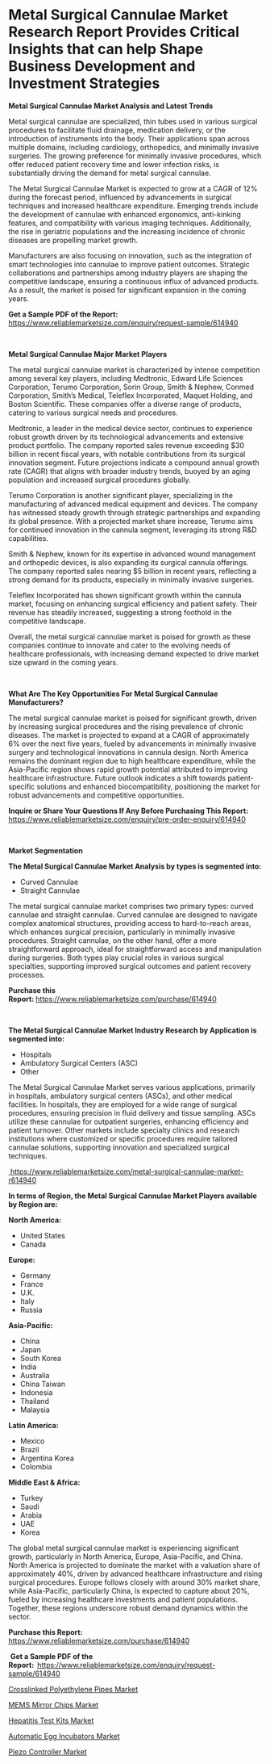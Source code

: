 <p><h1>Metal Surgical Cannulae Market Research Report Provides Critical Insights that can help Shape Business Development and Investment Strategies</h1></p><p><strong>Metal Surgical Cannulae Market Analysis and Latest Trends</strong></p>
<p><p>Metal surgical cannulae are specialized, thin tubes used in various surgical procedures to facilitate fluid drainage, medication delivery, or the introduction of instruments into the body. Their applications span across multiple domains, including cardiology, orthopedics, and minimally invasive surgeries. The growing preference for minimally invasive procedures, which offer reduced patient recovery time and lower infection risks, is substantially driving the demand for metal surgical cannulae.</p><p>The Metal Surgical Cannulae Market is expected to grow at a CAGR of 12% during the forecast period, influenced by advancements in surgical techniques and increased healthcare expenditure. Emerging trends include the development of cannulae with enhanced ergonomics, anti-kinking features, and compatibility with various imaging techniques. Additionally, the rise in geriatric populations and the increasing incidence of chronic diseases are propelling market growth.</p><p>Manufacturers are also focusing on innovation, such as the integration of smart technologies into cannulae to improve patient outcomes. Strategic collaborations and partnerships among industry players are shaping the competitive landscape, ensuring a continuous influx of advanced products. As a result, the market is poised for significant expansion in the coming years.</p></p>
<p><strong>Get a Sample PDF of the Report:&nbsp;</strong> <a href="https://www.reliablemarketsize.com/enquiry/request-sample/614940?utm_campaign=1176&utm_medium=2&utm_source=Github&utm_content=ia&utm_term=01102024&utm_id=metal-surgical-cannulae">https://www.reliablemarketsize.com/enquiry/request-sample/614940</a></p>
<p>&nbsp;</p>
<p><strong>Metal Surgical Cannulae Major Market Players</strong></p>
<p><p>The metal surgical cannulae market is characterized by intense competition among several key players, including Medtronic, Edward Life Sciences Corporation, Terumo Corporation, Sorin Group, Smith & Nephew, Conmed Corporation, Smith’s Medical, Teleflex Incorporated, Maquet Holding, and Boston Scientific. These companies offer a diverse range of products, catering to various surgical needs and procedures.</p><p>Medtronic, a leader in the medical device sector, continues to experience robust growth driven by its technological advancements and extensive product portfolio. The company reported sales revenue exceeding $30 billion in recent fiscal years, with notable contributions from its surgical innovation segment. Future projections indicate a compound annual growth rate (CAGR) that aligns with broader industry trends, buoyed by an aging population and increased surgical procedures globally.</p><p>Terumo Corporation is another significant player, specializing in the manufacturing of advanced medical equipment and devices. The company has witnessed steady growth through strategic partnerships and expanding its global presence. With a projected market share increase, Terumo aims for continued innovation in the cannula segment, leveraging its strong R&D capabilities.</p><p>Smith & Nephew, known for its expertise in advanced wound management and orthopedic devices, is also expanding its surgical cannula offerings. The company reported sales nearing $5 billion in recent years, reflecting a strong demand for its products, especially in minimally invasive surgeries.</p><p>Teleflex Incorporated has shown significant growth within the cannula market, focusing on enhancing surgical efficiency and patient safety. Their revenue has steadily increased, suggesting a strong foothold in the competitive landscape.</p><p>Overall, the metal surgical cannulae market is poised for growth as these companies continue to innovate and cater to the evolving needs of healthcare professionals, with increasing demand expected to drive market size upward in the coming years.</p></p>
<p>&nbsp;</p>
<p><strong>What Are The Key Opportunities For Metal Surgical Cannulae Manufacturers?</strong></p>
<p><p>The metal surgical cannulae market is poised for significant growth, driven by increasing surgical procedures and the rising prevalence of chronic diseases. The market is projected to expand at a CAGR of approximately 6% over the next five years, fueled by advancements in minimally invasive surgery and technological innovations in cannula design. North America remains the dominant region due to high healthcare expenditure, while the Asia-Pacific region shows rapid growth potential attributed to improving healthcare infrastructure. Future outlook indicates a shift towards patient-specific solutions and enhanced biocompatibility, positioning the market for robust advancements and competitive opportunities.</p></p>
<p><strong>Inquire or Share Your Questions If Any Before Purchasing This Report:</strong> <a href="https://www.reliablemarketsize.com/enquiry/pre-order-enquiry/614940?utm_campaign=1176&utm_medium=2&utm_source=Github&utm_content=ia&utm_term=01102024&utm_id=metal-surgical-cannulae">https://www.reliablemarketsize.com/enquiry/pre-order-enquiry/614940</a></p>
<p>&nbsp;</p>
<p><strong>Market Segmentation</strong></p>
<p><strong>The Metal Surgical Cannulae Market Analysis by types is segmented into:</strong></p>
<p><ul><li>Curved Cannulae</li><li>Straight Cannulae</li></ul></p>
<p><p>The metal surgical cannulae market comprises two primary types: curved cannulae and straight cannulae. Curved cannulae are designed to navigate complex anatomical structures, providing access to hard-to-reach areas, which enhances surgical precision, particularly in minimally invasive procedures. Straight cannulae, on the other hand, offer a more straightforward approach, ideal for straightforward access and manipulation during surgeries. Both types play crucial roles in various surgical specialties, supporting improved surgical outcomes and patient recovery processes.</p></p>
<p><strong>Purchase this Report:&nbsp;</strong><a href="https://www.reliablemarketsize.com/purchase/614940?utm_campaign=1176&utm_medium=2&utm_source=Github&utm_content=ia&utm_term=01102024&utm_id=metal-surgical-cannulae">https://www.reliablemarketsize.com/purchase/614940</a></p>
<p>&nbsp;</p>
<p><strong>The Metal Surgical Cannulae Market Industry Research by Application is segmented into:</strong></p>
<p><ul><li>Hospitals</li><li>Ambulatory Surgical Centers (ASC)</li><li>Other</li></ul></p>
<p><p>The Metal Surgical Cannulae Market serves various applications, primarily in hospitals, ambulatory surgical centers (ASCs), and other medical facilities. In hospitals, they are employed for a wide range of surgical procedures, ensuring precision in fluid delivery and tissue sampling. ASCs utilize these cannulae for outpatient surgeries, enhancing efficiency and patient turnover. Other markets include specialty clinics and research institutions where customized or specific procedures require tailored cannulae solutions, supporting innovation and specialized surgical techniques.</p></p>
<p><a href="https://www.reliablemarketsize.com/metal-surgical-cannulae-market-r614940?utm_campaign=1176&utm_medium=2&utm_source=Github&utm_content=ia&utm_term=01102024&utm_id=metal-surgical-cannulae">&nbsp;https://www.reliablemarketsize.com/metal-surgical-cannulae-market-r614940</a></p>
<p><strong>In terms of Region, the Metal Surgical Cannulae Market Players available by Region are:</strong></p>
<p>
    <p> <strong> North America: </strong>
        <ul>
            <li>United States</li>
            <li>Canada</li>
        </ul>
        </p> 
    <p> <strong> Europe: </strong>
        <ul>
            <li>Germany</li>
            <li>France</li>
            <li>U.K.</li>
            <li>Italy</li>
            <li>Russia</li>
        </ul>
        </p> 
    <p> <strong> Asia-Pacific: </strong>
        <ul>
            <li>China</li>
            <li>Japan</li>
            <li>South Korea</li>
            <li>India</li>
            <li>Australia</li>
            <li>China Taiwan</li>
            <li>Indonesia</li>
            <li>Thailand</li>
            <li>Malaysia</li>
        </ul>
        </p> 
    <p> <strong> Latin America: </strong>
        <ul>
            <li>Mexico</li>
            <li>Brazil</li>
            <li>Argentina Korea</li>
            <li>Colombia</li>
        </ul>
        </p> 
    <p> <strong> Middle East & Africa: </strong>
        <ul>
            <li>Turkey</li>
            <li>Saudi</li>
            <li>Arabia</li>
            <li>UAE</li>
            <li>Korea</li>
        </ul>
    </p>
    </p>
<p><p>The global metal surgical cannulae market is experiencing significant growth, particularly in North America, Europe, Asia-Pacific, and China. North America is projected to dominate the market with a valuation share of approximately 40%, driven by advanced healthcare infrastructure and rising surgical procedures. Europe follows closely with around 30% market share, while Asia-Pacific, particularly China, is expected to capture about 20%, fueled by increasing healthcare investments and patient populations. Together, these regions underscore robust demand dynamics within the sector.</p></p>
<p><strong>Purchase this Report: </strong><a href="https://www.reliablemarketsize.com/purchase/614940?utm_campaign=1176&utm_medium=2&utm_source=Github&utm_content=ia&utm_term=01102024&utm_id=metal-surgical-cannulae">https://www.reliablemarketsize.com/purchase/614940</a></p>
<p>&nbsp;<strong>Get a Sample PDF of the Report:&nbsp;&nbsp;</strong><a href="https://www.reliablemarketsize.com/enquiry/request-sample/614940?utm_campaign=1176&utm_medium=2&utm_source=Github&utm_content=ia&utm_term=01102024&utm_id=metal-surgical-cannulae">https://www.reliablemarketsize.com/enquiry/request-sample/614940</a></p>
<p><strong></strong></p>
<p><p><a href="https://www.linkedin.com/pulse/insights-crosslinked-polyethylene-pipes-market-players-size-voiie?utm_campaign=1176&utm_medium=2&utm_source=Github&utm_content=ia&utm_term=01102024&utm_id=metal-surgical-cannulae">Crosslinked Polyethylene Pipes Market</a></p><p><a href="https://issuu.com/reportprime-2/docs/mems-mirror-chips-market-size-2030._74c8f188f8e3ca?utm_campaign=1176&utm_medium=2&utm_source=Github&utm_content=ia&utm_term=01102024&utm_id=metal-surgical-cannulae">MEMS Mirror Chips Market</a></p><p><a href="https://www.linkedin.com/pulse/global-hepatitis-test-kits-market-product-type-application-lbbze?utm_campaign=1176&utm_medium=2&utm_source=Github&utm_content=ia&utm_term=01102024&utm_id=metal-surgical-cannulae">Hepatitis Test Kits Market</a></p><p><a href="https://www.linkedin.com/pulse/how-automatic-egg-incubators-market-evolve-growth-analysis-year-evc4e?utm_campaign=1176&utm_medium=2&utm_source=Github&utm_content=ia&utm_term=01102024&utm_id=metal-surgical-cannulae">Automatic Egg Incubators Market</a></p><p><a href="https://issuu.com/reportprime-2/docs/piezo-controller-market-size-2030.p_a267ba44fb9b3f?utm_campaign=1176&utm_medium=2&utm_source=Github&utm_content=ia&utm_term=01102024&utm_id=metal-surgical-cannulae">Piezo Controller Market</a></p></p>